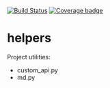 [![Build Status](https://travis-ci.org/mini-kep/helpers.svg?branch=master)](https://travis-ci.org/mini-kep/helpers)
[![Coverage badge](https://codecov.io/gh/mini-kep/helpers/branch/master/graphs/badge.svg)](https://codecov.io/gh/mini-kep/helpers)


# helpers

Project utilities:
- custom_api.py
- md.py 
